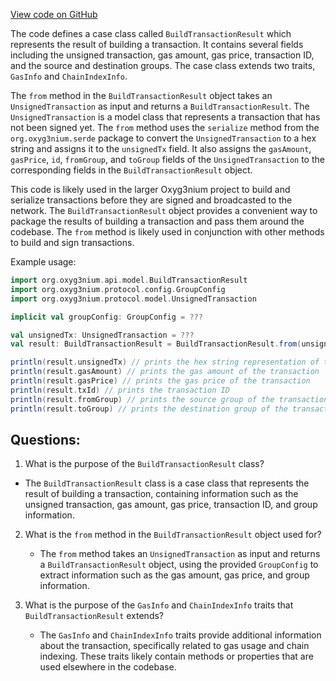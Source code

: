 [View code on GitHub](https://github.com/alephium/alephium/api/src/main/scala/org/alephium/api/model/BuildTransactionResult.scala)

The code defines a case class called `BuildTransactionResult` which represents the result of building a transaction. It contains several fields including the unsigned transaction, gas amount, gas price, transaction ID, and the source and destination groups. The case class extends two traits, `GasInfo` and `ChainIndexInfo`.

The `from` method in the `BuildTransactionResult` object takes an `UnsignedTransaction` as input and returns a `BuildTransactionResult`. The `UnsignedTransaction` is a model class that represents a transaction that has not been signed yet. The `from` method uses the `serialize` method from the `org.oxyg3nium.serde` package to convert the `UnsignedTransaction` to a hex string and assigns it to the `unsignedTx` field. It also assigns the `gasAmount`, `gasPrice`, `id`, `fromGroup`, and `toGroup` fields of the `UnsignedTransaction` to the corresponding fields in the `BuildTransactionResult` object.

This code is likely used in the larger Oxyg3nium project to build and serialize transactions before they are signed and broadcasted to the network. The `BuildTransactionResult` object provides a convenient way to package the results of building a transaction and pass them around the codebase. The `from` method is likely used in conjunction with other methods to build and sign transactions. 

Example usage:

```scala
import org.oxyg3nium.api.model.BuildTransactionResult
import org.oxyg3nium.protocol.config.GroupConfig
import org.oxyg3nium.protocol.model.UnsignedTransaction

implicit val groupConfig: GroupConfig = ???

val unsignedTx: UnsignedTransaction = ???
val result: BuildTransactionResult = BuildTransactionResult.from(unsignedTx)

println(result.unsignedTx) // prints the hex string representation of the unsigned transaction
println(result.gasAmount) // prints the gas amount of the transaction
println(result.gasPrice) // prints the gas price of the transaction
println(result.txId) // prints the transaction ID
println(result.fromGroup) // prints the source group of the transaction
println(result.toGroup) // prints the destination group of the transaction
```
## Questions: 
 1. What is the purpose of the `BuildTransactionResult` class?
   - The `BuildTransactionResult` class is a case class that represents the result of building a transaction, containing information such as the unsigned transaction, gas amount, gas price, transaction ID, and group information.

2. What is the `from` method in the `BuildTransactionResult` object used for?
   - The `from` method takes an `UnsignedTransaction` as input and returns a `BuildTransactionResult` object, using the provided `GroupConfig` to extract information such as the gas amount, gas price, and group information.

3. What is the purpose of the `GasInfo` and `ChainIndexInfo` traits that `BuildTransactionResult` extends?
   - The `GasInfo` and `ChainIndexInfo` traits provide additional information about the transaction, specifically related to gas usage and chain indexing. These traits likely contain methods or properties that are used elsewhere in the codebase.